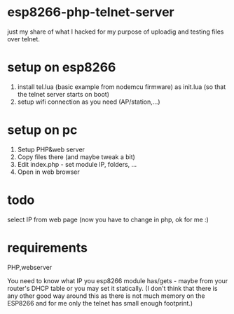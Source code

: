 # esp8266-php-telnet-server

just my share of what I hacked for my purpose of uploadig and testing files over telnet.

setup on esp8266
=============
1. install tel.lua (basic example from nodemcu firmware) as init.lua (so that the telnet server starts on boot)
2. setup wifi connection as you need (AP/station,...)


setup on pc
========
1. Setup PHP&web server
2. Copy files there (and maybe tweak a bit)
3. Edit index.php - set module IP, folders, ...
4. Open in web browser

todo
====
select IP from web page (now you have to change in php, ok for me :)


requirements
=======
PHP,webserver

You need to know what IP you esp8266 module has/gets - maybe from your router's DHCP table or you may set it statically.
(I don't think that there is any other good way around this as there is not much memory on the ESP8266 and for me only the telnet has small enough footprint.)

